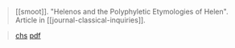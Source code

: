 > [[smoot]]. "Helenos and the Polyphyletic Etymologies of Helen". Article in [[journal-classical-inquiries]].

> [chs](https://classical-inquiries.chs.harvard.edu/helenos-and-the-polyphyletic-etymologies-of-helen/)
> [pdf](a/smoot2016.pdf)
